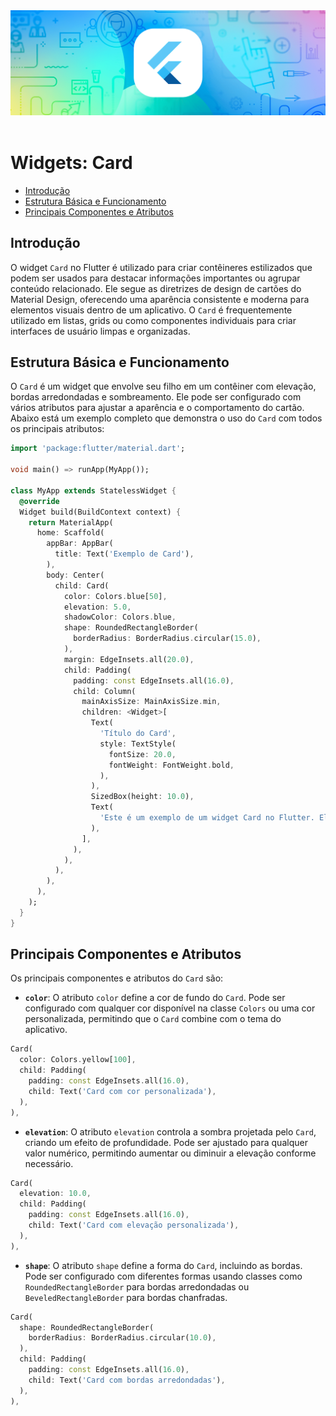 <div align="center">
  <a href="https://github.com/joseferreira-dev/my-study-notes/tree/main/flutter"><img src="../../banner-flutter.png"></a>
</div>
<br>

# Widgets: Card

- [Introdução](#introdução)
- [Estrutura Básica e Funcionamento](#estrutura-básica-e-funcionamento)
- [Principais Componentes e Atributos](#principais-componentes-e-atributos)

## Introdução

O widget `Card` no Flutter é utilizado para criar contêineres estilizados que podem ser usados para destacar informações importantes ou agrupar conteúdo relacionado. Ele segue as diretrizes de design de cartões do Material Design, oferecendo uma aparência consistente e moderna para elementos visuais dentro de um aplicativo. O `Card` é frequentemente utilizado em listas, grids ou como componentes individuais para criar interfaces de usuário limpas e organizadas.

## Estrutura Básica e Funcionamento

O `Card` é um widget que envolve seu filho em um contêiner com elevação, bordas arredondadas e sombreamento. Ele pode ser configurado com vários atributos para ajustar a aparência e o comportamento do cartão. Abaixo está um exemplo completo que demonstra o uso do `Card` com todos os principais atributos:

```dart
import 'package:flutter/material.dart';

void main() => runApp(MyApp());

class MyApp extends StatelessWidget {
  @override
  Widget build(BuildContext context) {
    return MaterialApp(
      home: Scaffold(
        appBar: AppBar(
          title: Text('Exemplo de Card'),
        ),
        body: Center(
          child: Card(
            color: Colors.blue[50],
            elevation: 5.0,
            shadowColor: Colors.blue,
            shape: RoundedRectangleBorder(
              borderRadius: BorderRadius.circular(15.0),
            ),
            margin: EdgeInsets.all(20.0),
            child: Padding(
              padding: const EdgeInsets.all(16.0),
              child: Column(
                mainAxisSize: MainAxisSize.min,
                children: <Widget>[
                  Text(
                    'Título do Card',
                    style: TextStyle(
                      fontSize: 20.0,
                      fontWeight: FontWeight.bold,
                    ),
                  ),
                  SizedBox(height: 10.0),
                  Text(
                    'Este é um exemplo de um widget Card no Flutter. Ele pode conter vários tipos de conteúdo e ser personalizado conforme necessário.',
                  ),
                ],
              ),
            ),
          ),
        ),
      ),
    );
  }
}
```

## Principais Componentes e Atributos

Os principais componentes e atributos do `Card` são:

- **`color`**: O atributo `color` define a cor de fundo do `Card`. Pode ser configurado com qualquer cor disponível na classe `Colors` ou uma cor personalizada, permitindo que o `Card` combine com o tema do aplicativo.

```dart
Card(
  color: Colors.yellow[100],
  child: Padding(
    padding: const EdgeInsets.all(16.0),
    child: Text('Card com cor personalizada'),
  ),
),
```

- **`elevation`**: O atributo `elevation` controla a sombra projetada pelo `Card`, criando um efeito de profundidade. Pode ser ajustado para qualquer valor numérico, permitindo aumentar ou diminuir a elevação conforme necessário.

```dart
Card(
  elevation: 10.0,
  child: Padding(
    padding: const EdgeInsets.all(16.0),
    child: Text('Card com elevação personalizada'),
  ),
),
```

- **`shape`**: O atributo `shape` define a forma do `Card`, incluindo as bordas. Pode ser configurado com diferentes formas usando classes como `RoundedRectangleBorder` para bordas arredondadas ou `BeveledRectangleBorder` para bordas chanfradas.

```dart
Card(
  shape: RoundedRectangleBorder(
    borderRadius: BorderRadius.circular(10.0),
  ),
  child: Padding(
    padding: const EdgeInsets.all(16.0),
    child: Text('Card com bordas arredondadas'),
  ),
),
```
